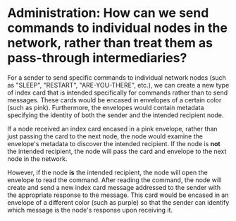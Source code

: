 <h1> Administration: How can we send commands to individual nodes in the network, rather than treat them as pass-through intermediaries? </h1>

<p>
  For a sender to send specific commands to individual network nodes (such as "SLEEP", "RESTART", "ARE-YOU-THERE", etc.), we can create a new type of index card that is intended specifically for commands rather than to send messages. These cards would be encased in envelopes of a certain color (such as pink). Furthermore, the envelopes would contain metadata specifying the identity of both the sender and the intended recipient node.
</p>

<p>
  If a node received an index card encased in a pink envelope, rather than just passing the card to the next node, the node would examine the envelope's metadata to discover the intended recipient. If the node is <b>not</b> the intended recipient, the node will pass the card and envelope to the next node in the network.
</p>

<p>
  However, if the node <b>is</b> the intended recipient, the node will open the envelope to read the command. After reading the command, the node will create and send a new index card message addressed to the sender with the appropriate response to the message. This card would be encased in an envelope of a different color (such as purple) so that the sender can identify which message is the node's response upon receiving it.
</p>
